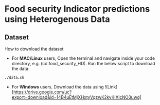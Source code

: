 # Food security Indicator predictions using Heterogenous Data


## Dataset

How to download the dataset

- For **MAC/Linux** users, Open the terminal and navigate inside your code directory, e.g. (cd food_security_HD). Run the below script to download the data:

```sh
./data.sh
```
- For **Windows** users, Download the data using !(Link)[https://drive.google.com/uc?export=download&id=14B4uEtMjXHxtyVqzwK2kvKIXIcNO3uwg]
